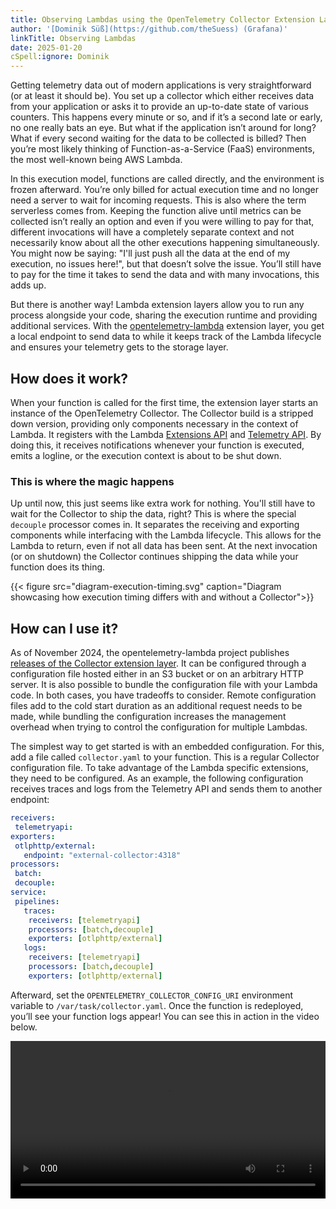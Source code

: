 ```yaml
---
title: Observing Lambdas using the OpenTelemetry Collector Extension Layer
author: '[Dominik Süß](https://github.com/theSuess) (Grafana)'
linkTitle: Observing Lambdas
date: 2025-01-20
cSpell:ignore: Dominik
---
```



Getting telemetry data out of modern applications is very straightforward (or at
least it should be). You set up a collector which either receives data from your
application or asks it to provide an up-to-date state of various counters. This
happens every minute or so, and if it’s a second late or early, no one really
bats an eye. But what if the application isn’t around for long? What if every
second waiting for the data to be collected is billed? Then you’re most likely
thinking of Function-as-a-Service (FaaS) environments, the most well-known being
AWS Lambda.

In this execution model, functions are called directly, and the environment is
frozen afterward. You’re only billed for actual execution time and no longer
need a server to wait for incoming requests. This is also where the term
serverless comes from. Keeping the function alive until metrics can be
collected isn’t really an option and even if you were willing to pay for that,
different invocations will have a completely separate context and not
necessarily know about all the other executions happening simultaneously. You
might now be saying: "I'll just push all the data at the end of my execution, no
issues here!", but that doesn’t solve the issue. You’ll still have to pay for
the time it takes to send the data and with many invocations, this adds up.

But there is another way! Lambda extension layers allow you to run any process
alongside your code, sharing the execution runtime and providing additional
services. With the
[opentelemetry-lambda](https://github.com/open-telemetry/opentelemetry-lambda/blob/main/collector/README.md)
extension layer, you get a local endpoint to send data to while it keeps track
of the Lambda lifecycle and ensures your telemetry gets to the storage layer.


## How does it work?

When your function is called for the first time, the extension layer starts an
instance of the OpenTelemetry Collector. The Collector build is a stripped down
version, providing only components necessary in the context of Lambda. It
registers with the Lambda [Extensions API](https://docs.aws.amazon.com/lambda/latest/dg/runtimes-extensions-api.html)
and [Telemetry API](https://docs.aws.amazon.com/lambda/latest/dg/telemetry-api.html). By doing
this, it receives notifications whenever your function is executed, emits a
logline, or the execution context is about to be shut down.

### This is where the magic happens

Up until now, this just seems like extra work for nothing. You'll still have to
wait for the Collector to ship the data, right? This is where the special
`decouple` processor comes in. It separates the receiving and exporting
components while interfacing with the Lambda lifecycle. This allows for the
Lambda to return, even if not all data has been sent. At the next invocation (or
on shutdown) the Collector continues shipping the data while your function does
its thing.

{{< figure src="diagram-execution-timing.svg" caption="Diagram showcasing how execution timing differs with and without a Collector">}}


## How can I use it?

As of November 2024, the opentelemetry-lambda project publishes [releases of the
Collector extension layer](https://github.com/open-telemetry/opentelemetry-lambda/releases/tag/layer-collector%2F0.12.0).
It can be configured through a configuration file hosted either in an S3 bucket
or on an arbitrary HTTP server. It is also possible to bundle the configuration
file with your Lambda code. In both cases, you have tradeoffs to consider.
Remote configuration files add to the cold start duration as an additional
request needs to be made, while bundling the configuration increases the
management overhead when trying to control the configuration for multiple
Lambdas.

The simplest way to get started is with an embedded configuration. For this,
add a file called `collector.yaml` to your function. This is a regular Collector
configuration file. To take advantage of the Lambda specific extensions, they
need to be configured. As an example, the following configuration receives
traces and logs from the Telemetry API and sends them to another endpoint:

```yaml
receivers:
 telemetryapi:
exporters:
 otlphttp/external:
   endpoint: "external-collector:4318"
processors:
 batch:
 decouple:
service:
 pipelines:
   traces:
 	receivers: [telemetryapi]
 	processors: [batch,decouple]
 	exporters: [otlphttp/external]
   logs:
 	receivers: [telemetryapi]
 	processors: [batch,decouple]
 	exporters: [otlphttp/external]
```

Afterward, set the `OPENTELEMETRY_COLLECTOR_CONFIG_URI` environment variable to
`/var/task/collector.yaml`. Once the function is redeployed, you’ll see your
function logs appear! You can see this in action in the video below.

<p>
  <video controls style="width: 100%">
    <source src="./video-lambda-real-time.webm" />
  </video>
</p>
